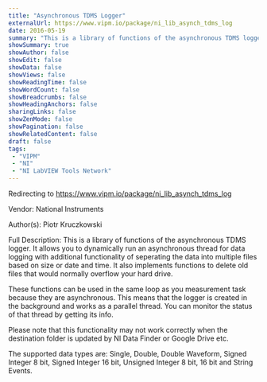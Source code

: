 ```yaml
---
title: "Asynchronous TDMS Logger"
externalUrl: https://www.vipm.io/package/ni_lib_asynch_tdms_log
date: 2016-05-19
summary: "This is a library of functions of the asynchronous TDMS logger."
showSummary: true
showAuthor: false
showEdit: false
showData: false
showViews: false
showReadingTime: false
showWordCount: false
showBreadcrumbs: false
showHeadingAnchors: false
sharingLinks: false
showZenMode: false
showPagination: false
showRelatedContent: false
draft: false
tags:
 - "VIPM"
 - "NI"
 - "NI LabVIEW Tools Network"
---
```


Redirecting to https://www.vipm.io/package/ni_lib_asynch_tdms_log

Vendor: National Instruments

Author(s): Piotr Kruczkowski
 
Full Description:
This is a library of functions of the asynchronous TDMS logger. It allows you to dynamically run an asynchronous thread for data logging with additional functionality of seperating the data into multiple files based on size or date and time. It also implements functions to delete old files that would normally overflow your hard drive.

These functions can be used in the same loop as you measurement task because they are asynchronous. This means that the logger is created in the background and works as a parallel thread. You can monitor the status of that thread by getting its info.

Please note that this functionality may not work correctly when the destination folder is updated by NI Data Finder or Google Drive etc.

The supported data types are: Single, Double, Double Waveform, Signed Integer 8 bit, Signed Integer 16 bit, Unsigned Integer 8 bit, 16 bit and String Events.